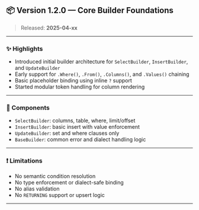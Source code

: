 ## 📦 Version 1.2.0 — Core Builder Foundations

> Released: **2025-04-xx**

---

### ✨ Highlights

- Introduced initial builder architecture for `SelectBuilder`, `InsertBuilder`, and `UpdateBuilder`
- Early support for `.Where()`, `.From()`, `.Columns()`, and `.Values()` chaining
- Basic placeholder binding using inline `?` support
- Started modular token handling for column rendering

---

### 🧱 Components

- `SelectBuilder`: columns, table, where, limit/offset
- `InsertBuilder`: basic insert with value enforcement
- `UpdateBuilder`: set and where clauses only
- `BaseBuilder`: common error and dialect handling logic

---

### ❗ Limitations

- No semantic condition resolution
- No type enforcement or dialect-safe binding
- No alias validation
- No `RETURNING` support or upsert logic

---